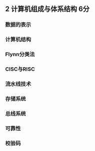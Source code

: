 ## 2 计算机组成与体系结构 6分

### 数据的表示

### 计算机结构

### Flynn分类法

### CISC与RISC

### 流水线技术

### 存储系统

### 总线系统

### 可靠性

### 校验码